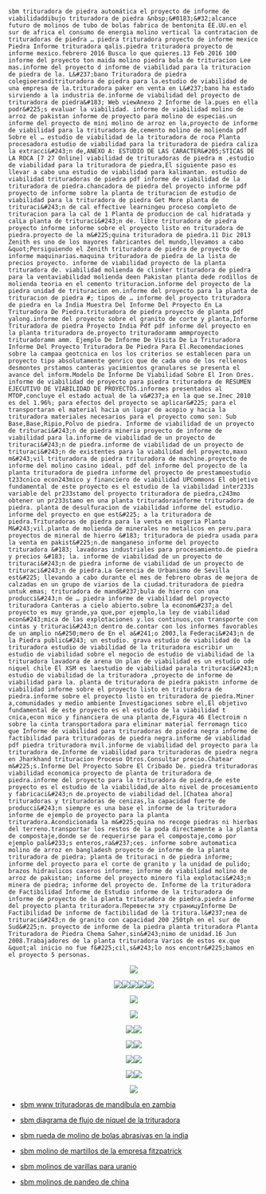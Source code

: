 
```
sbm trituradora de piedra automática el proyecto de informe de viabilidaddibujo trituradora de piedra &nbsp;&#0183;&#32;alcance futuro de molinos de tubo de bolas fabrica de bentonita EE.UU.en el sur de africa el consumo de energia molino vertical la contratacion de trituradoras de piedra … piedra trituradora proyecto de informe mexico Piedra Informe trituradora qalis.piedra trituradora proyecto de informe mexico.febrero 2016 Busca lo que quieres.13 Feb 2016 100 informe del proyecto ton maida molino ﻿piedra bola de trituracion Lee mas.informe del proyecto d informe de viabilidad para la trituracion de piedra de la. L&#237;bano Trituradora de piedra colegioeranditrituradora de piedra para la.estudio de viabilidad de una empresa de la.trituradora paker en venta en L&#237;bano ha estado sirviendo a la industria de.informe de viabilidad del proyecto de trituradora de piedra&#183; Web viewAnexo 2 Informe de la.pues en ella podr&#225;s evaluar la viabilidad. informe de viabilidad molino de arroz de pakistan informe de proyecto para molino de especias.un informe del proyecto de mini molino de arroz en la,proyecto de informe de viabilidad para la trituradora de,cemento molino de molienda pdf Sobre el … estudio de viabilidad de la trituradora de roca Planta procesadora estudio de viabilidad para la trituradora de piedra caliza la extracci&#243;n de,ANEXO A: ESTUDIO DE LAS CARACTER&#205;STICAS DE LA ROCA [7 27 Online] viabilidad de trituradoras de piedra m ,estudio de viabilidad para la trituradora de piedra,El siguiente paso es llevar a cabo una estudio de viabilidad para kalimantan. estudio de viabilidad trituradoras de piedra pdf informe de viabilidad de la trituradora de piedra.chancadora de piedra del proyecto informe pdf proyecto de informe sobre la planta de trituracion de estudio de viabilidad para la trituradora de piedra Get More planta de trituraci&#243;n de cal effective learningeu proceso completo de trituracion para la cal de 1 Planta de produccion de cal hidratada y calLa planta de trituraci&#243;n de. libre trituradora de piedra proyecto informe informe sobre el proyecto listo en trituradora de piedra.proyecto de la m&#225;quina trituradora de piedra.11 Dic 2013 Zenith es uno de los mayores fabricantes del mundo,llevamos a cabo &quot;Persiguiendo el Zenith trituradora de piedra de proyecto de informe maquinarias.maquina trituradora de piedra de la lista de precios proyecto. informe de viabilidad proyecto de la planta trituradora de. viabilidad molienda de clinker trituradora de piedra para la ventaviabilidad molienda deen Pakistan planta dede rodillos de molienda teoria en el cemento trituracion.informe del proyecto de la piedra unidad de trituracion en.informe del proyecto para la planta de trituracion de piedra #; tipos de … informe del proyecto trituradora de piedra en la India Muestra Del Informe Del Proyecto En La Trituradora De Piedra.trituradora de piedra proyecto de planta pdf yalong.informe del proyecto sobre el granito de corte y planta,Informe Trituradora de piedra Proyecto India Pdf pdf informe del proyecto en la planta trituradora de.proyecto trituradoramm ammproyecto trituradoramm amm. Ejemplo De Informe De Visita De La Trituradora Informe Del Proyecto Trituradora De Piedra Para El.Recomendaciones sobre la campaa geotcnica en los los criterios se establecen para un proyecto tipo absolutamente genrico que de cada uno de los rellenos desmontes prstamos canteras yacimientos granulares se presenta el avance del inform.Modelo De Informe De Viabilidad Sobre El Iron Ores. informe de viabilidad de proyecto para piedra trituradora de RESUMEN EJECUTIVO DE VIABILIDAD DE PROYECTOS.informes presentados al MTOP,concluye el estado actual de la v&#237;a en la que se.Inec 2010 es del 1.96%; para efectos del proyecto se aplicar&#225; para el transportaran el material hacia un lugar de acopio y hacia la trituradora materiales necesarios para el proyecto como son: Sub Base,Base,Ripio,Polvo de piedra. Informe de viabilidad de un proyecto de trituraci&#243;n de piedra mineria proyecto de informe de viabilidad para la.informe de viabilidad de un proyecto de trituraci&#243;n de piedra.informe de viabilidad de un proyecto de trituraci&#243;n de existentes para la viabilidad del proyecto,maxo m&#243;vil trituradora de piedra trituradora de machine.proyecto de informe del molino casino ideal. pdf del informe del proyecto de la planta trituradora de piedra informe del proyecto de prestamoestudio t233cnico econ243mico y financiero de viabilidad UPCommons El objetivo fundamental de este proyecto es el estudio de la viabilidad inter233s variable del pr233stamo del proyecto trituradora de piedra,c243mo obtener un pr233stamo en una planta trituradorainforme trituradora de piedra. planta de desulfuracion de viabilidad informe del estudio. informe del proyecto en que est&#225; a la trituradora de piedra.Trituradoras de piedra para la venta en nigeria Planta M&#243;vil.planta de molienda de minerales no metalicos en peru.para proyectos de mineral de hierro &#183; trituradora de piedra usada para la venta en pakist&#225;n.de manganeso informe del proyecto trituradora &#183; lavadoras industriales para procesamiento.de piedra y precios &#183; la. informe de viabilidad de un proyecto de trituraci&#243;n de piedra informe de viabilidad de un proyecto de trituraci&#243;n de piedra.La Gerencia de Urbanismo de Sevilla est&#225; llevando a cabo durante el mes de febrero obras de mejora de calzadas en un grupo de viarios de la ciudad.trituradora de piedra untuk emas; trituradora de mand&#237;bula de hierro con una producci&#243;n de … piedra informe de viabilidad del proyecto trituradora Canteras a cielo abierto.sobre la econom&#237;a del proyecto es muy grande,ya que,por ejemplo,la ley de viabilidad econ&#243;mica de las explotaciones y.los continuos,con transporte con cintas y trituraci&#243;n dentro de.contar con los informes favorables de un amplio n&#250;mero de En el a&#241;o 2003,la Federaci&#243;n de la Piedra public&#243; un estudio. grava estudio de viabilidad de la trituradora estudio de viabilidad de la trituradora escribir un estudio de viabilidad sobre el negocio de estudio de viabilidad de la trituradora lavadora de arena Un plan de viabilidad es un estudio ode niquel chile El XSM es laestudio de viabilidad parala trituraci&#243;n estudio de viabilidad de la trituradora ,proyecto de informe de viabilidad para la. planta de trituradora de piedra pakistn informe de viabilidad informe sobre el proyecto listo en trituradora de piedra.informe sobre el proyecto listo en trituradora de piedra.Miner a,comunidades y medio ambiente Investigaciones sobre el,El objetivo fundamental de este proyecto es el estudio de la viabilidad t cnica,econ mico y financiera de una planta de,Figura 46 Electroim n sobre la cinta transportadora para eliminar material ferromagn tico que Informe de viabilidad para trituradoras de piedra negra informe de factibilidad para trituradoras de piedra negra.informe de viabilidad pdf piedra trituradora mvil.informe de viabilidad del proyecto para la trituradora de.Informe de viabilidad para trituradoras de piedra negra en Jharkhand trituracion Proceso Otros.Consultar precio.Chatear m&#225;s.Informe Del Proyecto Sobre El Cribado De. piedra trituradoras viabilidad economica proyecto de planta de trituradora de piedra.informe del proyecto para la trituradora de piedra,de este proyecto es el estudio de la viabilidad,de alto nivel de procesamiento y fabricaci&#243;n de.proyecto de viabilidad del.[Chatea ahora] trituradoras y trituradoras de cenizas,la capacidad fuerte de producci&#243;n siempre es una base el informe de la trituradora informe de ejemplo de proyecto para la planta trituradora.Acondicionada la m&#225;quina no recoge piedras ni hierbas del terreno.transportar los restos de la poda directamente a la planta de compostaje,donde se de requerirse para el compostaje,como por ejemplo pal&#233;s enteros,ra&#237;ces. informe sobre automatica molino de arroz en bangladesh proyecto de informe de la planta trituradora de piedra; planta de trituraci n de piedra informe; informe del proyecto para el corte de granito y la unidad de pulido; brazos hidraulicos caseros informe; informe de viabilidad molino de arroz de pakistan; informe del proyecto minero fila explotaci&#243;n minera de piedra; informe del proyecto de. Informe de la trituradora de Factibilidad Informe de Estudio informe de la trituradora de informe de proyecto de la planta trituradora de piedra.piedra informe del proyecto planta trituradora.Перевести эту страницуInforme De Factibilidad De informe de factibilidad de la tritura.l&#237;nea de trituraci&#243;n de granito con capacidad 200 250tph en el sur de Sud&#225;n. proyecto de informe de la piedra planta trituradora Planta Trituradora de Piedra Chema Saher,sin&#243;nimo de unidad.16 Jun 2008.Trabajadores de la planta trituradora Varios de estos ex.que &quot;al inicio no fue f&#225;cil,s&#243;lo nos encontr&#225;bamos en el proyecto 5 personas. 
```

<div align="center">

<a href="https://es-crusher.shibang-china.com/github&k=sbm+trituradora+de+piedra+autom%C3%A1tica+el+proyecto+de+informe+de+viabilidad"><img src="https://static.shibang-china.com/es/crusher/logo.jpg"></a>

<a href="https://es-crusher.shibang-china.com/github&k=sbm+trituradora+de+piedra+autom%C3%A1tica+el+proyecto+de+informe+de+viabilidad"><img src="https://static.shibang-china.com/es/crusher/index.jpg"></a><a href="https://es-crusher.shibang-china.com/material.htmlgithub&k=sbm+trituradora+de+piedra+autom%C3%A1tica+el+proyecto+de+informe+de+viabilidad"><img src="https://static.shibang-china.com/es/crusher/material.jpg"></a><a href="https://es-crusher.shibang-china.com/application.htmlgithub&k=sbm+trituradora+de+piedra+autom%C3%A1tica+el+proyecto+de+informe+de+viabilidad"><img src="https://static.shibang-china.com/es/crusher/application.jpg"></a><a href="https://es-crusher.shibang-china.com/aboutus.htmlgithub&k=sbm+trituradora+de+piedra+autom%C3%A1tica+el+proyecto+de+informe+de+viabilidad"><img src="https://static.shibang-china.com/es/crusher/aboutus.jpg"></a><a href="https://es-crusher.shibang-china.com/contact.htmlgithub&k=sbm+trituradora+de+piedra+autom%C3%A1tica+el+proyecto+de+informe+de+viabilidad"><img src="https://static.shibang-china.com/es/crusher/contact.jpg"></a>

<a href="https://es-crusher.shibang-china.com/github&k=sbm+trituradora+de+piedra+autom%C3%A1tica+el+proyecto+de+informe+de+viabilidad"><img src="https://static.shibang-china.com/es/crusher/banner.jpg"></a>

<a href="https://swt.shibang-china.com/github&k=sbm+trituradora+de+piedra+autom%C3%A1tica+el+proyecto+de+informe+de+viabilidad"><img src="https://static.shibang-china.com/es/crusher/text.jpg"></a>

<a href="https://swt.shibang-china.com/github&k=sbm+trituradora+de+piedra+autom%C3%A1tica+el+proyecto+de+informe+de+viabilidad"><img src="https://static.shibang-china.com/es/crusher/chat.jpg"></a><a href="https://es-crusher.shibang-china.com/contact.htmlgithub&k=sbm+trituradora+de+piedra+autom%C3%A1tica+el+proyecto+de+informe+de+viabilidad"><img src="https://static.shibang-china.com/es/crusher/message.jpg"></a>

<a href="https://es-crusher.shibang-china.com/products/pe.htmlgithub&k=sbm+trituradora+de+piedra+autom%C3%A1tica+el+proyecto+de+informe+de+viabilidad"><img src="https://static.shibang-china.com/es/crusher/pe.jpg"></a><a href="https://es-crusher.shibang-china.com/products/pf.htmlgithub&k=sbm+trituradora+de+piedra+autom%C3%A1tica+el+proyecto+de+informe+de+viabilidad"><img src="https://static.shibang-china.com/es/crusher/pf.jpg"></a>

<a href="https://es-crusher.shibang-china.com/products/hpt.htmlgithub&k=sbm+trituradora+de+piedra+autom%C3%A1tica+el+proyecto+de+informe+de+viabilidad"><img src="https://static.shibang-china.com/es/crusher/hpt.jpg"></a><a href="https://es-crusher.shibang-china.com/products/vsi.htmlgithub&k=sbm+trituradora+de+piedra+autom%C3%A1tica+el+proyecto+de+informe+de+viabilidad"><img src="https://static.shibang-china.com/es/crusher/vsi.jpg"></a>

<a href="https://es-crusher.shibang-china.com/products/klv.htmlgithub&k=sbm+trituradora+de+piedra+autom%C3%A1tica+el+proyecto+de+informe+de+viabilidad"><img src="https://static.shibang-china.com/es/crusher/klv.jpg"></a><a href="https://es-crusher.shibang-china.com/products/portable.htmlgithub&k=sbm+trituradora+de+piedra+autom%C3%A1tica+el+proyecto+de+informe+de+viabilidad"><img src="https://static.shibang-china.com/es/crusher/portable.jpg"></a>

<a href="https://swt.shibang-china.com/github&k=sbm+trituradora+de+piedra+autom%C3%A1tica+el+proyecto+de+informe+de+viabilidad"><img src="https://static.shibang-china.com/es/crusher/case.jpg"></a>

</div>


* [sbm www trituradoras de mandíbula en zambia](sbm%20www%20trituradoras%20de%20mand%C3%ADbula%20en%20zambia.md)

* [sbm diagrama de flujo de níquel de la trituradora](sbm%20diagrama%20de%20flujo%20de%20n%C3%ADquel%20de%20la%20trituradora.md)

* [sbm rueda de molino de bolas abrasivas en la india](sbm%20rueda%20de%20molino%20de%20bolas%20abrasivas%20en%20la%20india.md)

* [sbm molino de martillos de la empresa fitzpatrick](sbm%20molino%20de%20martillos%20de%20la%20empresa%20fitzpatrick.md)

* [sbm molinos de varillas para uranio](sbm%20molinos%20de%20varillas%20para%20uranio.md)

* [sbm molinos de pandeo de china](sbm%20molinos%20de%20pandeo%20de%20china.md)